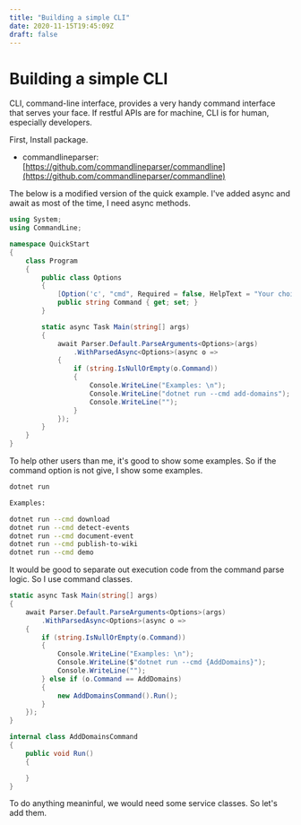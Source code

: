 ```yaml
---
title: "Building a simple CLI"
date: 2020-11-15T19:45:09Z
draft: false
---
```

# Building a simple CLI

CLI, command-line interface, provides a very handy command interface that serves your face. If restful APIs are for machine, CLI is for human, especially developers.

First, Install package.

* commandlineparser: [https://github.com/commandlineparser/commandline](https://github.com/commandlineparser/commandline)

The below is a modified version of the quick example. I've added async and await as most of the time, I need async methods.

```csharp
using System;
using CommandLine;

namespace QuickStart
{
    class Program
    {
        public class Options
        {
            [Option('c', "cmd", Required = false, HelpText = "Your choice of command")]
            public string Command { get; set; }
        }

        static async Task Main(string[] args)
        {
            await Parser.Default.ParseArguments<Options>(args)
                .WithParsedAsync<Options>(async o =>
            {
                if (string.IsNullOrEmpty(o.Command))
                {
                    Console.WriteLine("Examples: \n");
                    Console.WriteLine("dotnet run --cmd add-domains");
                    Console.WriteLine("");
                }
            });
        }
    }
}
```

To help other users than me, it's good to show some examples. So if the command option is not give, I show some examples.

```bash
dotnet run

Examples:

dotnet run --cmd download
dotnet run --cmd detect-events
dotnet run --cmd document-event
dotnet run --cmd publish-to-wiki
dotnet run --cmd demo
```

It would be good to separate out execution code from the command parse logic. So I use command classes.

```csharp
static async Task Main(string[] args)
{
    await Parser.Default.ParseArguments<Options>(args)
        .WithParsedAsync<Options>(async o =>
    {
        if (string.IsNullOrEmpty(o.Command))
        {
            Console.WriteLine("Examples: \n");
            Console.WriteLine($"dotnet run --cmd {AddDomains}");
            Console.WriteLine("");
        } else if (o.Command == AddDomains)
        {
            new AddDomainsCommand().Run();
        }
    });
}

internal class AddDomainsCommand
{
    public void Run()
    {

    }
}
```

To do anything meaninful, we would need some service classes. So let's add them.

